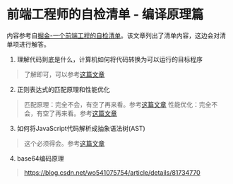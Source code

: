 前端工程师的自检清单 - 编译原理篇
=========================
内容参考自[掘金-一个前端工程的自检清单](https://juejin.im/post/5cc1da82f265da036023b628)。该文章列出了清单内容，这边会对清单项进行解答。

1. 理解代码到底是什么，计算机如何将代码转换为可以运行的目标程序
> 了解即可，可以参考[这篇文章](https://www.zhihu.com/question/29227521)

2. 正则表达式的匹配原理和性能优化
> 匹配原理：完全不会，有空了再来看。参考[这篇文章](https://www.jianshu.com/p/fb3afbf8da10)
> 性能优化：完全不会，有空了再来看。参考[这篇文章](https://www.jianshu.com/p/bbf3c382fd30)

3. 如何将JavaScript代码解析成抽象语法树(AST)
> 这个必须得会。参考[这篇文章](https://segmentfault.com/a/1190000016231512)

4. base64编码原理
> https://blog.csdn.net/wo541075754/article/details/81734770